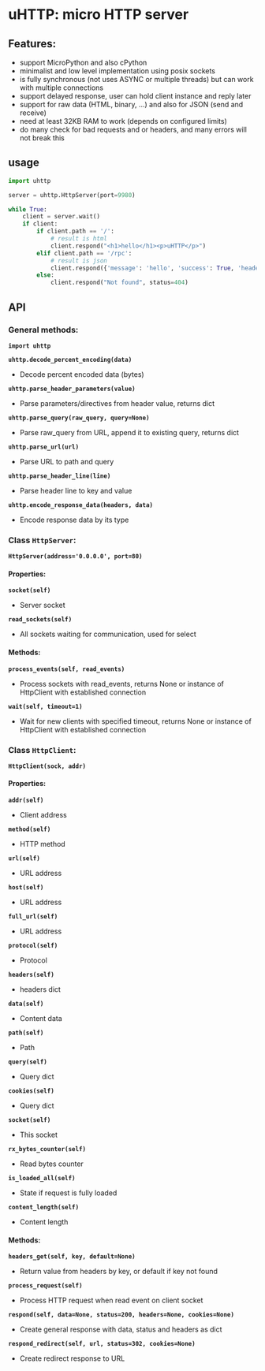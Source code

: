 # uHTTP: micro HTTP server


## Features:

- support MicroPython and also cPython
- minimalist and low level implementation using posix sockets
- is fully synchronous (not uses ASYNC or multiple threads) but can work with multiple connections
- support delayed response, user can hold client instance and reply later
- support for raw data (HTML, binary, ...) and also for JSON (send and receive)
- need at least 32KB RAM to work (depends on configured limits)
- do many check for bad requests and or headers, and many errors will not break this


## usage

```python
import uhttp

server = uhttp.HttpServer(port=9980)

while True:
    client = server.wait()
    if client:
        if client.path == '/':
            # result is html
            client.respond("<h1>hello</h1><p>uHTTP</p>")
        elif client.path == '/rpc':
            # result is json
            client.respond({'message': 'hello', 'success': True, 'headers': client.headers, 'query': client.query})
        else:
            client.respond("Not found", status=404)

```


## API

### General methods:

**`import uhttp`**

**`uhttp.decode_percent_encoding(data)`**

- Decode percent encoded data (bytes)

**`uhttp.parse_header_parameters(value)`**

- Parse parameters/directives from header value, returns dict

**`uhttp.parse_query(raw_query, query=None)`**

- Parse raw_query from URL, append it to existing query, returns dict

**`uhttp.parse_url(url)`**

- Parse URL to path and query

**`uhttp.parse_header_line(line)`**

- Parse header line to key and value

**`uhttp.encode_response_data(headers, data)`**

- Encode response data by its type


### Class `HttpServer`:

**`HttpServer(address='0.0.0.0', port=80)`**

#### Properties:

**`socket(self)`**

- Server socket

**`read_sockets(self)`**

- All sockets waiting for communication, used for select

#### Methods:

**`process_events(self, read_events)`**

- Process sockets with read_events, returns None or instance of HttpClient with established connection

**`wait(self, timeout=1)`**

- Wait for new clients with specified timeout, returns None or instance of HttpClient with established connection


### Class `HttpClient`:

**`HttpClient(sock, addr)`**

#### Properties:

**`addr(self)`**

- Client address

**`method(self)`**

- HTTP method

**`url(self)`**

- URL address

**`host(self)`**

- URL address

**`full_url(self)`**

- URL address

**`protocol(self)`**

- Protocol

**`headers(self)`**

- headers dict

**`data(self)`**

- Content data

**`path(self)`**

- Path

**`query(self)`**

- Query dict

**`cookies(self)`**

- Query dict

**`socket(self)`**

- This socket

**`rx_bytes_counter(self)`**

- Read bytes counter

**`is_loaded_all(self)`**

- State if request is fully loaded

**`content_length(self)`**

- Content length

#### Methods:

**`headers_get(self, key, default=None)`**

- Return value from headers by key, or default if key not found

**`process_request(self)`**

- Process HTTP request when read event on client socket

**`respond(self, data=None, status=200, headers=None, cookies=None)`**

- Create general response with data, status and headers as dict

**`respond_redirect(self, url, status=302, cookies=None)`**

- Create redirect response to URL
